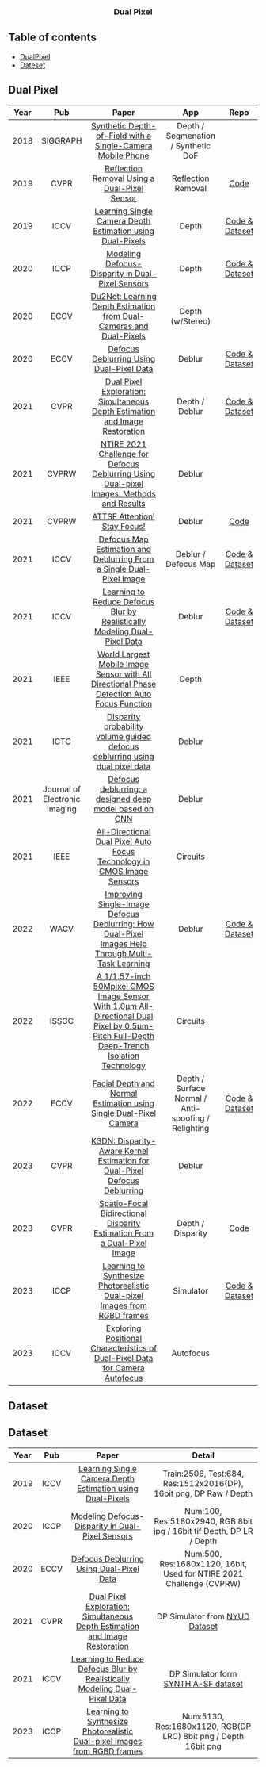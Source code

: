 <!--A curated list of resources for Image and Video Deblurring-->
<!-- PROJECT LOGO -->
<p align="center">
  <h3 align="center">Dual Pixel</h3>
</p>

## Table of contents

- [DualPixel](#dualpixel)
- [Dateset](#dataset)

## Dual Pixel
|Year|Pub|Paper|App|Repo|
|:---:|:---:|:---:|:---:|:---:|
|2018|SIGGRAPH|[Synthetic Depth-of-Field with a Single-Camera Mobile Phone](https://arxiv.org/abs/1806.04171)|Depth / Segmenation / Synthetic DoF||
|2019|CVPR|[Reflection Removal Using a Dual-Pixel Sensor](https://abhijithpunnappurath.github.io/dprr.html)|Reflection Removal|[Code](https://github.com/abhijithpunnappurath/dprr)|
|2019|ICCV|[Learning Single Camera Depth Estimation using Dual-Pixels](https://arxiv.org/abs/1904.05822)|Depth|[Code & Dataset](https://github.com/google-research/google-research/tree/master/dual_pixels)|
|2020|ICCP|[Modeling Defocus-Disparity in Dual-Pixel Sensors](https://abhijithpunnappurath.github.io/ICCP2020.pdf)|Depth|[Code & Dataset](https://github.com/abhijithpunnappurath/dual-pixel-defocus-disparity)|
|2020|ECCV|[Du2Net: Learning Depth Estimation from Dual-Cameras and Dual-Pixels](https://augmentedperception.github.io/du2net/)|Depth (w/Stereo)||
|2020|ECCV|[Defocus Deblurring Using Dual-Pixel Data](https://www.eecs.yorku.ca/~abuolaim/eccv_2020_dp_defocus_deblurring/)|Deblur|[Code & Dataset](https://github.com/Abdullah-Abuolaim/defocus-deblurring-dual-pixel)|
|2021|CVPR|[Dual Pixel Exploration: Simultaneous Depth Estimation and Image Restoration](https://openaccess.thecvf.com/content/CVPR2021/html/Pan_Dual_Pixel_Exploration_Simultaneous_Depth_Estimation_and_Image_Restoration_CVPR_2021_paper.html)|Depth / Deblur|[Code & Dataset](https://github.com/panpanfei/Dual-Pixel-Exploration-Simultaneous-Depth-Estimation-and-Image-Restoration)|
|2021|CVPRW|[NTIRE 2021 Challenge for Defocus Deblurring Using Dual-pixel Images: Methods and Results](https://openaccess.thecvf.com/content/CVPR2021W/NTIRE/html/Abuolaim_NTIRE_2021_Challenge_for_Defocus_Deblurring_Using_Dual-Pixel_Images_Methods_CVPRW_2021_paper.html)|Deblur||
|2021|CVPRW|[ATTSF Attention! Stay Focus!](https://arxiv.org/abs/2104.07925)|Deblur|[Code](https://github.com/tuvovan/ATTSF)|
|2021|ICCV|[Defocus Map Estimation and Deblurring From a Single Dual-Pixel Image](https://openaccess.thecvf.com/content/ICCV2021/html/Xin_Defocus_Map_Estimation_and_Deblurring_From_a_Single_Dual-Pixel_Image_ICCV_2021_paper.html)|Deblur /  Defocus Map|[Code & Dataset](https://github.com/cmu-ci-lab/dual_pixel_defocus_estimation_deblurring)|
|2021|ICCV|[Learning to Reduce Defocus Blur by Realistically Modeling Dual-Pixel Data](https://openaccess.thecvf.com/content/ICCV2021/html/Abuolaim_Learning_To_Reduce_Defocus_Blur_by_Realistically_Modeling_Dual-Pixel_Data_ICCV_2021_paper.html)|Deblur|[Code & Dataset](https://github.com/Abdullah-Abuolaim/recurrent-defocus-deblurring-synth-dual-pixel)|
|2021|IEEE|[World Largest Mobile Image Sensor with All Directional Phase Detection Auto Focus Function](https://ieeexplore.ieee.org/document/9567122)|Depth||
|2021|ICTC|[Disparity probability volume guided defocus deblurring using dual pixel data](https://ieeexplore.ieee.org/document/9621024)|Deblur||
|2021|Journal of Electronic Imaging|[Defocus deblurring: a designed deep model based on CNN](https://www.spiedigitallibrary.org/journals/journal-of-electronic-imaging/volume-30/issue-6/063013/Defocus-deblurring-a-designed-deep-model-based-on-CNN/10.1117/1.JEI.30.6.063013.short?SSO=1)|Deblur||
|2021|IEEE|[All-Directional Dual Pixel Auto Focus Technology in CMOS Image Sensors](https://ieeexplore.ieee.org/document/9492472)|Circuits||
|2022|WACV|[Improving Single-Image Defocus Deblurring: How Dual-Pixel Images Help Through Multi-Task Learning](https://arxiv.org/abs/2108.05251)|Deblur|[Code & Dataset](https://github.com/Abdullah-Abuolaim/multi-task-defocus-deblurring-dual-pixel-nimat)|
|2022|ISSCC|[A 1/1.57-inch 50Mpixel CMOS Image Sensor With 1.0μm All-Directional Dual Pixel by 0.5μm-Pitch Full-Depth Deep-Trench Isolation Technology](https://ieeexplore.ieee.org/document/9731567)|Circuits||
|2022|ECCV|[Facial Depth and Normal Estimation using Single Dual-Pixel Camera](https://arxiv.org/abs/2111.12928)|Depth / Surface Normal / Anti-spoofing / Relighting|[Code & Dataset](https://github.com/MinJunKang/DualPixelFace)|
|2023|CVPR|[K3DN: Disparity-Aware Kernel Estimation for Dual-Pixel Defocus Deblurring](https://openaccess.thecvf.com/content/CVPR2023/html/Yang_K3DN_Disparity-Aware_Kernel_Estimation_for_Dual-Pixel_Defocus_Deblurring_CVPR_2023_paper.html)|Deblur||
|2023|CVPR|[Spatio-Focal Bidirectional Disparity Estimation From a Dual-Pixel Image](https://openaccess.thecvf.com/content/CVPR2023/html/Kim_Spatio-Focal_Bidirectional_Disparity_Estimation_From_a_Dual-Pixel_Image_CVPR_2023_paper.html)|Depth / Disparity|[Code](https://github.com/KAIST-VCLAB/dual-pixel-disparity)|
|2023|ICCP|[Learning to Synthesize Photorealistic Dual-pixel Images from RGBD frames](https://ai.sony/publications/Learning-to-Synthesize-Photorealistic-Dual-pixel-Images-from-RGBD-frames/)|Simulator|[Code & Dataset](https://github.com/feiran-l/Neural-Dual-Pixel-Simulator)|
|2023|ICCV|[Exploring Positional Characteristics of Dual-Pixel Data for Camera Autofocus](https://openaccess.thecvf.com/content/ICCV2023/html/Choi_Exploring_Positional_Characteristics_of_Dual-Pixel_Data_for_Camera_Autofocus_ICCV_2023_paper.html)|Autofocus||



## Dataset
## Dataset
|Year|Pub|Paper|Detail|
|:---:|:---:|:---:|:---:|
|2019|ICCV|[Learning Single Camera Depth Estimation using Dual-Pixels](https://github.com/google-research/google-research/tree/master/dual_pixels)|Train:2506, Test:684, Res:1512x2016(DP), 16bit png, DP Raw / Depth|
|2020|ICCP|[Modeling Defocus-Disparity in Dual-Pixel Sensors](https://github.com/abhijithpunnappurath/dual-pixel-defocus-disparity)|Num:100, Res:5180x2940, RGB 8bit jpg / 16bit tif Depth, DP LR / Depth|
|2020|ECCV|[Defocus Deblurring Using Dual-Pixel Data](https://github.com/Abdullah-Abuolaim/defocus-deblurring-dual-pixel)|Num:500, Res:1680x1120, 16bit, Used for NTIRE 2021 Challenge (CVPRW)|
|2021|CVPR|[Dual Pixel Exploration: Simultaneous Depth Estimation and Image Restoration](https://github.com/panpanfei/Dual-Pixel-Exploration-Simultaneous-Depth-Estimation-and-Image-Restoration)|DP Simulator from [NYUD Dataset](https://cs.nyu.edu/~silberman/datasets/nyu_depth_v2.html)|
|2021|ICCV|[Learning to Reduce Defocus Blur by Realistically Modeling Dual-Pixel Data](https://github.com/Abdullah-Abuolaim/recurrent-defocus-deblurring-synth-dual-pixel)|DP Simulator form [SYNTHIA-SF dataset](https://synthia-dataset.net/downloads/)|
|2023|ICCP|[Learning to Synthesize Photorealistic Dual-pixel Images from RGBD frames](https://github.com/feiran-l/Neural-Dual-Pixel-Simulator)|Num:5130, Res:1680x1120, RGB(DP LRC) 8bit png / Depth 16bit png|
